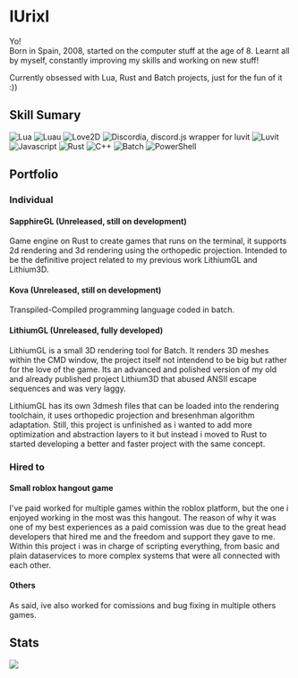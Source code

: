 # IUrixl
Yo!\
Born in Spain, 2008, started on the computer stuff at the age of 8. Learnt all by myself, constantly improving my skills and working on new stuff!

Currently obsessed with Lua, Rust and Batch projects, just for the fun of it :))

## Skill Sumary
![Lua](https://img.shields.io/badge/Lua-044a63?style=for-the-badge&logo=Lua&logoColor=blue)
![Luau](https://img.shields.io/badge/Luau-044a63?style=for-the-badge&logo=Roblox&logoColor=blue)
![Love2D](https://img.shields.io/badge/Love2d-99058a?style=for-the-badge&logo=Love2&logoColor=blue)
![Discordia, discord.js wrapper for luvit](https://img.shields.io/badge/Discordia-blue?style=for-the-badge&logo=discord&logoColor=white)
![Luvit](https://img.shields.io/badge/Luvit-blue?style=for-the-badge&logo=lua&logoColor=white)
![Javascript](https://img.shields.io/badge/Javascript-yellow?style=for-the-badge&logo=javascript&logoColor=white)
![Rust](https://img.shields.io/badge/Rust-red?style=for-the-badge&logo=Rust&logoColor=white)
![C++](https://img.shields.io/badge/C++-blue?style=for-the-badge&logo=cplusplus&logoColor=white)
![Batch](https://img.shields.io/badge/Batch-%23000000.svg?style=for-the-badge&logo=GNUBash&logoColor=white)
![PowerShell](https://img.shields.io/badge/PowerShell-%235391FE.svg?style=for-the-badge&logo=powershell&logoColor=white) 

## Portfolio
### Individual
#### SapphireGL (Unreleased, still on development)
Game engine on Rust to create games that runs on the terminal, it supports 2d rendering and 3d rendering using the orthopedic projection. Intended to be the definitive project related to my previous work LithiumGL and Lithium3D.
#### Kova (Unreleased, still on development)
Transpiled-Compiled programming language coded in batch.
#### LithiumGL (Unreleased, fully developed)
LithiumGL is a small 3D rendering tool for Batch. It renders 3D meshes within the CMD window, the project itself not intendend to be big but rather for the love of the game. Its an advanced and polished version of my old and already published project Lithium3D that abused ANSII escape sequences and was very laggy. 

LithiumGL has its own 3dmesh files that can be loaded into the rendering toolchain, it uses orthopedic projection and bresenhman algorithm adaptation. Still, this project is unfinished as i wanted to add more optimization and abstraction layers to it but instead i moved to Rust to started developing a better and faster project with the same concept.
### Hired to
#### Small roblox hangout game
I've paid worked for multiple games within the roblox platform, but the one i enjoyed working in the most was this hangout. The reason of why it was one of my best experiences as a paid comission was due to the great head developers that hired me and the freedom and support they gave to me. Within this project i was in charge of scripting everything, from basic and plain dataservices to more complex systems that were all connected with each other.
#### Others
As said, ive also worked for comissions and bug fixing in multiple others games.

## Stats
![](https://github-readme-stats.vercel.app/api?username=IUrixl&&show_icons=true&title_color=ffffff&icon_color=bb2acf&text_color=daf7dc&bg_color=151515)
<!--
**IUrixl/IUrixl** is a ✨ _special_ ✨ repository because its `README.md` (this file) appears on your GitHub profile.

Here are some ideas to get you started:

- 🔭 I’m currently working on ...
- 🌱 I’m currently learning ...
- 👯 I’m looking to collaborate on ...
- 🤔 I’m looking for help with ...
- 💬 Ask me about ...
- 📫 How to reach me: ...
- 😄 Pronouns: ...
- ⚡ Fun fact: ...
-->
